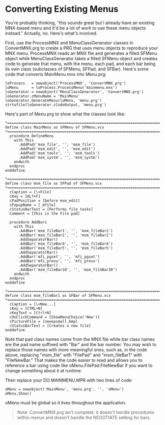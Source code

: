 ﻿# Converting Existing Menus

You're probably thinking, "this sounds great but I already have an existing MNX-based menu and it'd be a lot of work to use these menu objects instead." Actually, no. Here's what's involved.

First, use the ProcessMNX and MenuClassGenerator classes in ConvertMNX.prg to create a PRG that uses menu objects to reproduce your MNX menu. ProcessMNX reads an MNX file and generates a filled SFMenu object while MenuClassGenerator takes a filled SFMenu object and creates code to generate that menu, with the menu, each pad, and each bar being its own class (subclasses of SFMenu, SFPad, and SFBar). Here's some code that converts MainMenu.mnx into Menu.prg:

```foxpro
loProcess   = newobject('ProcessMNX', 'ConvertMNX.prg')
loMenu      = loProcess.ProcessMenu('mainmenu.mnx')
loGenerator = newobject('MenuClassGenerator', 'ConvertMNX.prg')
loGenerator.cMenuName = 'MainMenu'
loGenerator.GenerateMenu(loMenu, 'menu.prg')
strtofile(loGenerator.cCodeOutput, 'menu.prg')
```

Here's part of Menu.prg to show what the classes look like:

```foxpro
*=============================================================================
define class MainMenu as SFMenu of SFMenu.vcx
*=============================================================================
  procedure DefineMenu
    with This
      .AddPad('msm_file', '', 'msm_file')
      .AddPad('msm_edit', '', 'msm_edit')
      .AddPad('msm_tools', '', 'msm_tools')
      .AddPad('msm_systm', '', 'msm_systm')
    endwith
  endproc
enddefine

*=============================================================================
define class msm_file as SFPad of SFMenu.vcx
*=============================================================================
  cCaption = [\<File]
  cKey = [ALT+F]
  cPadPosition = [before msm_edit]
  cPopupName = [_mfile]
  cStatusBarText = [Performs file tasks]
  Comment = [This is the File pad]

  procedure AddBars
    with This
      .AddBar('msm_fileBar1', '', 'msm_fileBar1')
      .AddBar('msm_fileBar2', '', 'msm_fileBar2')
      .AddSeparatorBar()
      .AddBar('msm_fileBar4', '', 'msm_fileBar4')
      .AddBar('msm_fileBar5', '', 'msm_fileBar5')
      .AddSeparatorBar()
      .AddBar('mfi_pgset', '', 'mfi_pgset')
      .AddBar('mfi_prevu', '', 'mfi_prevu')
      .AddSeparatorBar()
      .AddBar('msm_fileBar10', '', 'msm_fileBar10')
    endwith
  endproc
enddefine

*=============================================================================
define class msm_fileBar1 as SFBar of SFMenu.vcx
*=============================================================================
  cCaption = [\<New...]
  cKey = [CTRL+N]
  cKeyText = [Ctrl+N]
  cOnClickCommand = [ShowMenuChoice('New')]
  cPictureFile = [newxpsmall.bmp]
  cStatusBarText = [Creates a new file]
enddefine
```

Note that pad class names come from the MNX file while bar class names are the pad name suffixed with "Bar" and the bar number. You may wish to replace those names with more meaningful ones, such as, in the code above, replacing "msm_file" with "FilePad" and "msm_fileBar1" with "FileNewBar." That makes the code easier to read and allows you to reference a bar using code like oMenu.FilePad.FileNewBar if you want to change something about it at runtime.

Then replace your DO MAINMENU.MPR with two lines of code:

```foxpro
oMenu = newobject('MainMenu', 'menu.prg', '', 'oMenu')
oMenu.Show()
```

oMenu must be global so it lives throughout the application.

> Note: ConvertMNX.prg isn't complete: it doesn't handle procedures within menus and doesn't handle the NEGOTIATE setting for bars.
